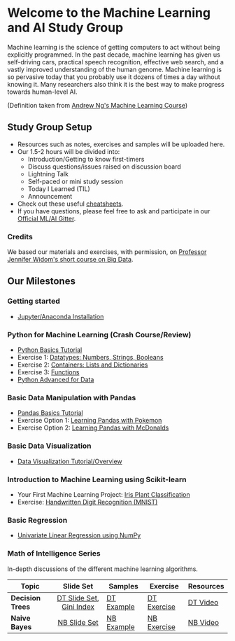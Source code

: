 # Welcome to the Machine Learning and AI Study Group
Machine learning is the science of getting computers to act without being explicitly programmed. In the past decade, machine learning has given us self-driving cars, practical speech recognition, effective web search, and a vastly improved understanding of the human genome. Machine learning is so pervasive today that you probably use it dozens of times a day without knowing it. Many researchers also think it is the best way to make progress towards human-level AI.

(Definition taken from [Andrew Ng's Machine Learning Course](https://www.coursera.org/learn/machine-learning))

## Study Group Setup
* Resources such as notes, exercises and samples will be uploaded here.
* Our 1.5-2 hours will be divided into:
    - Introduction/Getting to know first-timers 
    - Discuss questions/issues raised on discussion board 
    - Lightning Talk 
    - Self-paced or mini study session
    - Today I Learned (TIL)
    - Announcement
* Check out these useful [cheatsheets](https://gitlab.com/wwcodemanila/WWCodeManila-ML.AI/tree/master/cheatsheets).
* If you have questions, please feel free to ask and participate in our [Official ML/AI Gitter](https://gitter.im/WWCodeManila/Machine-Learning-AI). 

### Credits
We based our materials and exercises, with permission, on [Professor Jennifer Widom's short course on Big Data](http://www.professorwidom.org/bigdata/).

## Our Milestones
### Getting started 
- [Jupyter/Anaconda Installation](https://github.com/wwcodemanila/WWCodeManila-ML.AI/blob/master/tutorials/installation_guide.ipynb)

### Python for Machine Learning (Crash Course/Review)
- [Python Basics Tutorial](https://github.com/wwcodemanila/WWCodeManila-ML.AI/blob/master/exercises/python_basics_tutorial.ipynb)
- Exercise 1: [Datatypes: Numbers, Strings, Booleans](https://github.com/wwcodemanila/WWCodeManila-ML.AI/blob/master/exercises/python_basics_part1.ipynb)
- Exercise 2: [Containers: Lists and Dictionaries](https://github.com/wwcodemanila/WWCodeManila-ML.AI/blob/master/exercises/python_basics_part2.ipynb)
- Exercise 3: [Functions](https://github.com/wwcodemanila/WWCodeManila-ML.AI/blob/master/exercises/python_basics_part3.ipynb)
- [Python Advanced for Data]()

### Basic Data Manipulation with Pandas
- [Pandas Basics Tutorial](https://github.com/wwcodemanila/WWCodeManila-ML.AI/blob/master/exercises/python_pandas_tutorial.ipynb)
- Exercise Option 1: [Learning Pandas with Pokemon](https://github.com/wwcodemanila/WWCodeManila-ML.AI/blob/master/exercises/pokemon_pandas.ipynb)
- Exercise Option 2: [Learning Pandas with McDonalds](https://github.com/wwcodemanila/WWCodeManila-ML.AI/blob/master/exercises/mcdonalds_pandas.ipynb) 

### Basic Data Visualization 
- [Data Visualization Tutorial/Overview](https://github.com/wwcodemanila/WWCodeManila-ML.AI/blob/master/exercises/python_visualization_exercise.ipynb)

### Introduction to Machine Learning using Scikit-learn
- Your First Machine Learning Project: [Iris Plant Classification](https://github.com/wwcodemanila/WWCodeManila-ML.AI/blob/master/tutorials/Intro-to-Machine-Learning.ipynb)
- Exercise: [Handwritten Digit Recognition (MNIST)](https://github.com/wwcodemanila/WWCodeManila-ML.AI/blob/master/exercises/mnist_exercise.ipynb)

### Basic Regression
- [Univariate Linear Regression using NumPy](https://github.com/wwcodemanila/WWCodeManila-ML.AI/blob/master/exercises/python_regression_exercise.ipynb)

### Math of Intelligence Series
In-depth discussions of the different machine learning algorithms.

| Topic         | Slide Set    | Samples |  Exercise  | Resources |
| ------------- |:-------------:| -----| ------| --|
| <b>Decision Trees</b>  | [DT Slide Set](https://github.com/wwcodemanila/WWCodeManila-ML.AI/blob/master/slide%20sets/Slide%20Set%203%20-%20Decision%20Trees.pdf), [Gini Index](https://github.com/wwcodemanila/WWCodeManila-ML.AI/blob/master/slide%20sets/Slide%20Set%203%20-%20Decision%20Trees%20-%20Gini.pdf)| [DT Example](https://github.com/wwcodemanila/WWCodeManila-ML.AI/blob/master/slide%20sets/Example%20-%20Building%20a%20Decision%20Tree.pdf) | [DT Exercise](https://github.com/wwcodemanila/WWCodeManila-ML.AI/blob/master/exercises/decision_trees_exercise.ipynb) | [DT Video](https://www.youtube.com/watch?v=eKD5gxPPeY0&list=PLBv09BD7ez_4temBw7vLA19p3tdQH6FYO) |
| <b>Naive Bayes</b> | [NB Slide Set](https://github.com/wwcodemanila/WWCodeManila-ML.AI/blob/master/slide%20sets/Slide%20Set%205%20-%20Naive%20Bayes.pdf) | [NB Example](https://github.com/wwcodemanila/WWCodeManila-ML.AI/blob/master/slide%20sets/Example%20-%20Naive%20Bayes%20Classifier.pdf) | [NB Exercise](https://github.com/wwcodemanila/WWCodeManila-ML.AI/blob/master/exercises/naive_bayes_exercise.ipynb) | [NB Video](https://www.youtube.com/watch?v=PrkiRVcrxOs&t=405s) |


